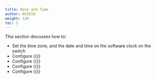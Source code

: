 ```yaml
---
title: Date and Time
author: NVIDIA
weight: 120
toc: 3
---
```


This section discusses how to:
- Set the time zone, and the date and time on the software clock on the switch
- Configure {{<link url="Network-Time-Protocol-NTP" text="Network Time Protocol (NTP)">}}
- Configure {{<link url="Precision-Time-Protocol-PTP" text="Precision Time Protocol (PTP)">}}
- Configure {{<link url="Pulse-Per-Second-PPS" text="Pulse Per Second (PPS)">}}
- Configure {{<link url="Synchronous-Ethernet-SyncE" text=" Synchronous Ethernet (SyncE)">}}
